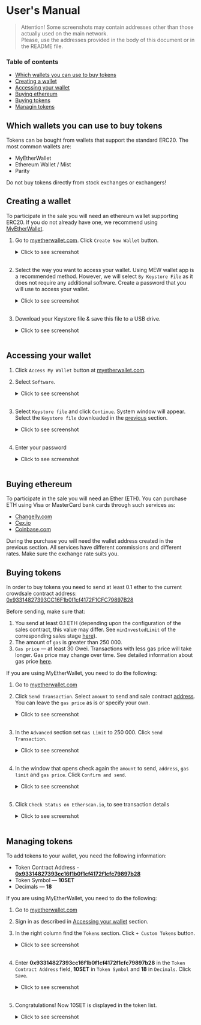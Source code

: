 # User's Manual

> Attention! Some screenshots may contain addresses other than those actually used on the main network.  
> Please, use the addresses provided in the body of this document or in the README file.

### Table of contents

* [Which wallets you can use to buy tokens](#which-wallets-you-can-use-to-buy-tokens)
* [Creating a wallet](#creating-a-wallet)
* [Accessing your wallet](#accessing-your-wallet)
* [Buying ethereum](#buying-ethereum)
* [Buying tokens](#buying-tokens)
* [Managin tokens](#managing-tokens)

## Which wallets you can use to buy tokens
Tokens can be bought from wallets that support the standard ERC20.
The most common wallets are:
* MyEtherWallet
* Ethereum Wallet / Mist
* Parity

Do not buy tokens directly from stock exchanges or exchangers!

## Creating a wallet
To participate in the sale you will need an ethereum wallet supporting ERC20.
If you do not already have one, we recommend using [MyEtherWallet](https://www.myetherwallet.com).

1. Go to [myetherwallet.com](https://www.myetherwallet.com). Click `Create New Wallet` button.
    <details><summary>Click to see screenshot</summary>

    ![creating_wallet_01](images/creating_wallet_01.png)

    </details><br>

2. Select the way you want to access your wallet. Using MEW wallet app is a recommended method.
However, we will select `By Keystore File` as it does not require any additional software.
Сreate a password that you will use to access your wallet.
    <details><summary>Click to see screenshot</summary>

    ![creating_wallet_02](images/creating_wallet_02.png)

    </details><br>

3. Download your Keystore file & save this file to a USB drive.  
    <details><summary>Click to see screenshot</summary>

    ![creating_wallet_03](images/creating_wallet_03.png)

    </details><br>
  
## Accessing your wallet

1. Click `Access My Wallet` button at [myetherwallet.com](https://www.myetherwallet.com).

2. Select `Software`.
    <details><summary>Click to see screenshot</summary>

    ![accessing_wallet_01](images/accessing_wallet_01.png)

    </details><br>

6. Select `Keystore file` and click `Continue`. System window will appear. Select the `Keystore file` downloaded in the [previous](#creating-a-wallet) section.
    <details><summary>Click to see screenshot</summary>

    ![accessing_wallet_02](images/accessing_wallet_02.png)

    </details><br>

7. Enter your password
    <details><summary>Click to see screenshot</summary>

    ![accessing_wallet_03](images/accessing_wallet_03.png)

    </details><br>

## Buying ethereum
To participate in the sale you will need an Ether (ETH).
You can purchase ETH using Visa or MasterCard bank cards through such services as:
* [Changelly.com](https://changelly.com)
* [Cex.io](https://cex.io)
* [Coinbase.com](https://www.coinbase.com)

During the purchase you will need the wallet address created in the previous section.
All services have different commissions and different rates.
Make sure the exchange rate suits you.

## Buying tokens
In order to buy tokens you need to send at least 0.1 ether to the current crowdsale contract address: [0x93314827393CC16F1b0f1cf4172F1CFC79897B28](https://etherscan.io/address/0x93314827393cc16f1b0f1cf4172f1cfc79897b28#readContract)

Before sending, make sure that:
1. You send at least 0.1 ETH (depending upon the configuration of the sales contract, this value may differ. See `minInvestedLimit` of the corresponding sales stage [here](https://etherscan.io/address/0x93314827393cc16f1b0f1cf4172f1cfc79897b28#readContract)).
2. The amount of `gas` is greater than 250 000.
3. `Gas price` — at least 30 Gwei. Transactions with less gas price will take longer. Gas price may change over time. See detailed information about gas price [here](https://etherscan.io/gastracker).

If you are using MyEtherWallet, you need to do the following:
1. Go to [myetherwallet.com](https://www.myetherwallet.com)

2. Click `Send Transaction`. Select `amount` to send and sale contract [address](https://etherscan.io/address/0x93314827393cc16f1b0f1cf4172f1cfc79897b28#readContract). You can leave the `gas price` as is or specify your own.
    <details><summary>Click to see screenshot</summary>

    ![buying_tokens_01](images/buying_tokens_01.png)

    </details><br>

3. In the `Advanced` section set `Gas Limit` to 250 000. Click `Send Transaction`.
    <details><summary>Click to see screenshot</summary>

    ![buying_tokens_02](images/buying_tokens_02.png)

    </details><br>

4. In the window that opens check again the `amount` to send, `address`, `gas limit` and `gas price`. Click `Confirm and send`.
    <details><summary>Click to see screenshot</summary>

    ![buying_tokens_03](images/buying_tokens_03.png)

    </details><br>

5. Click `Check Status on Etherscan.io`, to see transaction details
    <details><summary>Click to see screenshot</summary>

    ![buying_tokens_04](images/buying_tokens_04.png)

    </details><br>

## Managing tokens
To add tokens to your wallet, you need the following information:
* Token Contract Address - **[0x93314827393cc16f1b0f1cf4172f1cfc79897b28](https://etherscan.io/token/0x7353c5f127895c2d7ba5d801fd8d81ff5760ff9f)**
* Token Symbol — **10SET**
* Decimals — **18**

If you are using MyEtherWallet, you need to do the following:
1. Go to [myetherwallet.com](https://www.myetherwallet.com)
2. Sign in as described in [Accessing your wallet](#accessing-your-wallet) section.
3. In the right column find the `Tokens` section. Click `+ Custom Tokens` button.
    <details><summary>Click to see screenshot</summary>

    ![managing_tokens_01](images/managing_tokens_01.png)

    </details><br>
  
3. Enter **0x93314827393cc16f1b0f1cf4172f1cfc79897b28** in the `Token Contract Address` field, **10SET** in `Token Symbol` and **18** in `Decimals`. Click `Save`.
    <details><summary>Click to see screenshot</summary>

    ![managing_tokens_01](images/managing_tokens_02.png)

    </details><br>
  
4. Congratulations! Now 10SET is displayed in the token list.
    <details><summary>Click to see screenshot</summary>

    ![managing_tokens_01](images/managing_tokens_03.png)

    </details><br>
